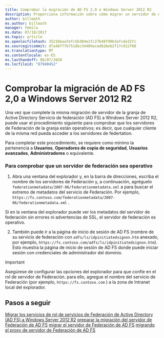 ```yaml
---
title: Comprobar la migración de AD FS 2,0 a Windows Server 2012 R2
description: Proporciona información sobre cómo migrar un servidor de AD FS a Windows Server 2012 R2.
author: billmath
ms.author: billmath
manager: femila
ms.date: 07/10/2017
ms.topic: article
ms.openlocfilehash: 35216baafefc5b304e1fc27b48f99b3afcde32fc
ms.sourcegitcommit: dfa48f77b751dbc34409aced628eb2f17c912f08
ms.translationtype: MT
ms.contentlocale: es-ES
ms.lasthandoff: 08/07/2020
ms.locfileid: "87940452"
---
```

# <a name="verify-the-ad-fs-20-migration-to-windows-server-2012-r2"></a>Comprobar la migración de AD FS 2,0 a Windows Server 2012 R2

Una vez que complete la misma migración de servidor de la granja de Active Directory Servicio de federación (AD FS) a Windows Server 2012 R2, puede usar el procedimiento siguiente para comprobar que los servidores de Federación de la granja están operativos; es decir, que cualquier cliente de la misma red pueda acceder a los servidores de federtation.

Para completar este procedimiento, se requiere como mínimo la pertenencia a **Usuarios**, **Operadores de copia de seguridad**, **Usuarios avanzados**, **Administradores** o equivalente.

### <a name="to-verify-that-a-federation-server-is-operational"></a>Para comprobar que un servidor de federación sea operativo

1.  Abra una ventana del explorador y, en la barra de direcciones, escriba el nombre de los servidores de Federación y, a continuación, agréguelo `federationmetadata/2007-06/federationmetadata.xml` a para buscar el extremo de metadatos del servicio de Federación. Por ejemplo, `https://fs.contoso.com/federationmetadata/2007-06/federationmetadata.xml` .

Si en la ventana del explorador puede ver los metadatos del servidor de federación sin errores ni advertencias de SSL, el servidor de federación es operativo.

2. También puede ir a la página de inicio de sesión de AD FS (nombre de su servicio de federación con `adfs/ls/idpinitiatedsignon.htm` anexado, por ejemplo, `https://fs.contoso.com/adfs/ls/idpinitiatedsignon.htm`).  Esto muestra la página de inicio de sesión de AD FS donde puede iniciar sesión con credenciales de administrador del dominio.

> [!IMPORTANT]
>  Asegúrese de configurar las opciones del explorador para que confíe en el rol de servidor de Federación. para ello, agregue el nombre del servicio de Federación (por ejemplo, `https://fs.contoso.com` ) a la zona de Intranet local del explorador.

## <a name="next-steps"></a>Pasos a seguir
 [Migrar los servicios de rol de servicios de Federación de Active Directory (AD FS) a Windows Server 2012 R2](migrate-ad-fs-service-role-to-windows-server-r2.md) [preparar la migración del servidor de Federación de AD FS](prepare-migrate-ad-fs-server-r2.md) [migrar el servidor de Federación de AD FS](migrate-ad-fs-fed-server-r2.md) [migrando el proxy de servidor de Federación de AD FS](migrate-fed-server-proxy-r2.md)
